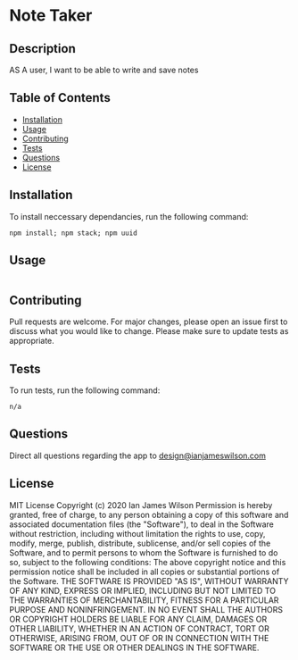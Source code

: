 # Note Taker
## Description
AS A user, I want to be able to write and save notes
## Table of Contents
* [Installation](#installation)
* [Usage](#usage)
* [Contributing](#contributing)
* [Tests](#tests)
* [Questions](#questions)
* [License](#license)
## Installation
To install neccessary dependancies, run the following command:
```
npm install; npm stack; npm uuid
```
## Usage 
```

```
## Contributing
Pull requests are welcome. For major changes, please open an issue first to discuss what you would like to change.
Please make sure to update tests as appropriate.
## Tests
To run tests, run the following command: 
```
n/a
```
## Questions
Direct all questions regarding the app to design@ianjameswilson.com
## License
MIT License
Copyright (c) 2020 Ian James Wilson
Permission is hereby granted, free of charge, to any person obtaining a copy of this software and associated documentation files (the "Software"), to deal in the Software without restriction, including without limitation the rights to use, copy, modify, merge, publish, distribute, sublicense, and/or sell copies of the Software, and to permit persons to whom the Software is furnished to do so, subject to the following conditions:
The above copyright notice and this permission notice shall be included in all copies or substantial portions of the Software.
THE SOFTWARE IS PROVIDED "AS IS", WITHOUT WARRANTY OF ANY KIND, EXPRESS OR IMPLIED, INCLUDING BUT NOT LIMITED TO THE WARRANTIES OF MERCHANTABILITY, FITNESS FOR A PARTICULAR PURPOSE AND NONINFRINGEMENT. IN NO EVENT SHALL THE AUTHORS OR COPYRIGHT HOLDERS BE LIABLE FOR ANY CLAIM, DAMAGES OR OTHER LIABILITY, WHETHER IN AN ACTION OF CONTRACT, TORT OR OTHERWISE, ARISING FROM, OUT OF OR IN CONNECTION WITH THE SOFTWARE OR THE USE OR OTHER DEALINGS IN THE
SOFTWARE.
